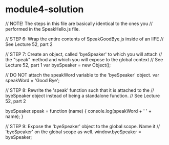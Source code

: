 # module4-solution

// NOTE! The steps in this file are basically identical to the ones you
// performed in the SpeakHello.js file.

// STEP 6: Wrap the entire contents of SpeakGoodBye.js inside of an IIFE
// See Lecture 52, part 2

// STEP 7: Create an object, called 'byeSpeaker' to which you will attach
// the "speak" method and which you will expose to the global context
// See Lecture 52, part 1
var byeSpeaker = new Object();

// DO NOT attach the speakWord variable to the 'byeSpeaker' object.
var speakWord = 'Good Bye';

// STEP 8: Rewrite the 'speak' function such that it is attached to the
// byeSpeaker object instead of being a standalone function.
// See Lecture 52, part 2

byeSpeaker.speak = function (name) {
  console.log(speakWord + ' ' + name);
}

// STEP 9: Expose the 'byeSpeaker' object to the global scope. Name it
// 'byeSpeaker' on the global scope as well.
window.byeSpeaker = byeSpeaker;

